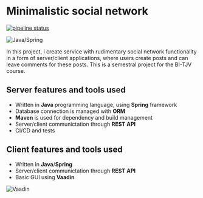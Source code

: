 # Minimalistic social network
[![pipeline status](https://gitlab.fit.cvut.cz/alekhiva/bi-tjv-semprace/badges/master/pipeline.svg)](https://gitlab.fit.cvut.cz/alekhiva/bi-tjv-semprace)

![Java/Spring](https://i.imgur.com/zk8Y7Eo.png)

In this project, i create service with rudimentary social network functionality in a form of server/client applications, where users create posts and can leave comments for these posts. This is a semestral project for the BI-TJV course.

## Server features and tools used
- Written in **Java** programming language, using **Spring** framework
- Database connection is managed with **ORM**
- **Maven** is used for dependency and build management
- Server/client communictation through **REST API**
- CI/CD and tests

## Client features and tools used
- Written in **Java**/**Spring**
- Server/client communictation through **REST API**
- Basic GUI using **Vaadin**

![Vaadin](https://i.imgur.com/9NrbR6I.png)